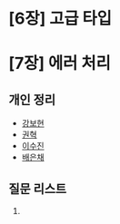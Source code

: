 # [6장] 고급 타입

# [7장] 에러 처리

## 개인 정리

- [강보현](./강보현.md)
- [권혁]()
- [이수진]()
- [배은채]()

## 질문 리스트

1.
